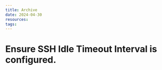 ```yaml
---
title: Archive
date: 2024-04-30
resources: 
tags:
---
```

# Ensure SSH Idle Timeout Interval is configured.